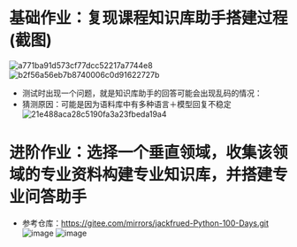 # 基础作业：复现课程知识库助手搭建过程 (截图)
![a771ba91d573cf77dcc52217a7744e8](https://github.com/baijiesong/InternLM_Learning/assets/105435837/e88f3a71-b1de-4e15-af96-50312aef05fc)
![b2f56a56eb7b8740006c0d91622727b](https://github.com/baijiesong/InternLM_Learning/assets/105435837/6afa845a-7784-4c5f-aa27-ddeb53e667a2)
* 测试时出现一个问题，就是知识库助手的回答可能会出现乱码的情况：
* 猜测原因：可能是因为语料库中有多种语言＋模型回复不稳定
![21e488aca28c5190fa3a23fbeda19a4](https://github.com/baijiesong/InternLM_Learning/assets/105435837/22a90a48-e55c-4962-9411-47588bfb46e4)
# 进阶作业：选择一个垂直领域，收集该领域的专业资料构建专业知识库，并搭建专业问答助手
* 参考仓库：https://gitee.com/mirrors/jackfrued-Python-100-Days.git
![image](https://github.com/baijiesong/InternLM_Learning/assets/105435837/20e4fc5a-b673-4d30-a13e-9a5d2ace238b)
![image](https://github.com/baijiesong/InternLM_Learning/assets/105435837/4a9b84ff-04ca-43a9-bb26-54ae8c082232)

